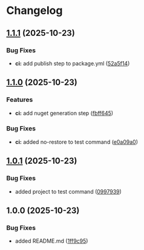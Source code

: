 # Changelog

## [1.1.1](https://github.com/bmartens88/ConventionalCITest/compare/v1.1.0...v1.1.1) (2025-10-23)


### Bug Fixes

* **ci:** add publish step to package.yml ([52a5f14](https://github.com/bmartens88/ConventionalCITest/commit/52a5f1402b8f3b28194774728253f9fb1965f2c6))

## [1.1.0](https://github.com/bmartens88/ConventionalCITest/compare/v1.0.1...v1.1.0) (2025-10-23)


### Features

* **ci:** add nuget generation step ([fbff645](https://github.com/bmartens88/ConventionalCITest/commit/fbff64522dfde1ce5881d5edcca6f4ebc28af420))


### Bug Fixes

* **ci:** added no-restore to test command ([e0a09a0](https://github.com/bmartens88/ConventionalCITest/commit/e0a09a06fb242a70e957686ff9d71a301490d00c))

## [1.0.1](https://github.com/bmartens88/ConventionalCITest/compare/v1.0.0...v1.0.1) (2025-10-23)


### Bug Fixes

* added project to test command ([0997939](https://github.com/bmartens88/ConventionalCITest/commit/0997939ac7eae01a6ba70f84f6f56b2bf0bb51e4))

## 1.0.0 (2025-10-23)


### Bug Fixes

* added README.md ([1ff9c95](https://github.com/bmartens88/ConventionalCITest/commit/1ff9c9500014305140a87b5ca7a22ec7f43c7d64))
